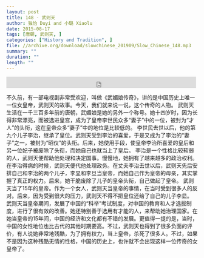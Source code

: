```yaml
---
layout: post
title: 148 - 武则天
author: 独怡 Duyi and 小璐 Xiaolu
date: 2015-08-17
tags: [唐朝, 武则天, ]
categories: ["History and Tradition", ]
file: //archive.org/download/slowchinese_201909/Slow_Chinese_148.mp3
summary: ""
duration: ""
length: ""
---
```


<iframe src="https://archive.org/embed/slowchinese_201909/Slow_Chinese_148.mp3" width="500" height="30" frameborder="0" webkitallowfullscreen="true" mozallowfullscreen="true" allowfullscreen></iframe>

不久前，有一部电视剧非常受欢迎，叫做《武媚娘传奇》，讲的是中国历史上唯一一位女皇帝，武则天的故事。今天，我们就来说一说，这个传奇的人物。
武则天生活在一千三百多年前的唐朝，武媚娘是她的另外一个称号。她十四岁时，因为长得非常漂亮，而被选进皇宫，成为了皇帝李世民众多“妻子”中的一位，被封为“才人”的头衔，这在皇帝众多“妻子”中的地位是比较低的。
李世民去世以后，他的第九个儿子李治，继承了皇位。武则天受到李治的喜爱，于是又成为了李治的“妻子”之一，被封为“昭仪”的头衔。后来，她使用手段，使皇帝李治所喜爱的皇后和另一位妃子被废除了头衔，而她自己也就当上了皇后。
李治是一个性格比较软弱的人，武则天便帮助他处理和决定国事。慢慢地，她拥有了越来越多的政治权利。在李治得病的时候，武则天便代他处理政务。在丈夫李治去世以后，武则天先后安排自己和李治的两个儿子，李显和李旦当皇帝，而她自己作为皇帝的母亲，其实掌握了真正的权力。后来，她干脆废除了儿子的皇帝头衔，自己做起了皇帝。
武则天当了15年的皇帝。作为一个女人，武则天当皇帝的事情，在当时受到很多人的反对。后来，因为受到很大的压力，武则天不得不把皇位还给了自己的儿子李显。
武则天当皇帝期间，发展了中国的“科举”考试制度，对中国的教育和人才选拔制度，进行了很有效的改善。她还特别善于选用有才能的人，来帮助她治理国家。在她当皇帝的15年间，中国的经济和文化都有不错的发展。更值得一提的是，当时，中国的女性地位也比古代的其他时期要高。不过，武则天也得到了很多负面的评价，有人说她非常地残酷，为了拥有权力，当上皇帝，杀死了很多人。不过，如果不是因为这种残酷无情的性格，中国的历史上，也许就不会出现这样一位传奇的女皇帝了。

